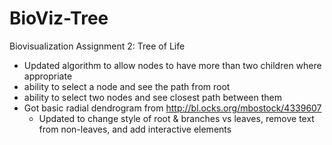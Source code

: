 # BioViz-Tree
Biovisualization Assignment 2: Tree of Life


* Updated algorithm to allow nodes to have more than two children where appropriate
* ability to select a node and see the path from root
* ability to select two nodes and see closest path between them
* Got basic radial dendrogram from http://bl.ocks.org/mbostock/4339607
	* Updated to change style of root & branches vs leaves, remove text from non-leaves, and add interactive elements